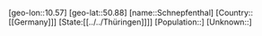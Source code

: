 ﻿---
location: [50.88,10.57]
type: City
tags:
- geo/City


SpocWebEntityId: 34060
isDeleted: false
confidential: public

---
[geo-lon::10.57]
[geo-lat::50.88]
[name::Schnepfenthal]
[Country::[[Germany]]]
[State:[[../../Thüringen]]]]
[Population::]
[Unknown::]

